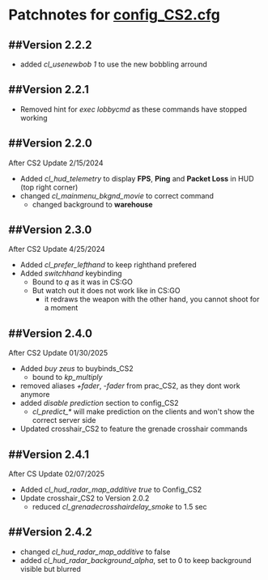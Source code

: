 # Patchnotes for [config_CS2.cfg](https://github.com/julis99/CS_Config/blob/main/CS2/config_CS2.cfg)

## ##Version 2.2.2

- added *cl_usenewbob 1* to use the new bobbling arround

## ##Version 2.2.1

- Removed hint for *exec lobbycmd* as these commands have stopped working

## ##Version 2.2.0

After CS2 Update 2/15/2024

- Added *cl_hud_telemetry* to display **FPS**, **Ping** and **Packet Loss** in HUD (top right corner)
- changed *cl_mainmenu_bkgnd_movie* to correct command
  - changed background to **warehouse**

## ##Version 2.3.0

After CS2 Update 4/25/2024

- Added *cl_prefer_lefthand* to keep righthand prefered
- Added *switchhand* keybinding
  - Bound to *q* as it was in CS:GO
  - But watch out it does not work like in CS:GO
    - it redraws the weapon with the other hand, you cannot shoot for a moment

## ##Version 2.4.0

After CS2 Update 01/30/2025

- Added *buy zeus* to buybinds_CS2
  - bound to *kp_multiply*
- removed aliases *+fader*, *-fader* from prac_CS2, as they dont work anymore
- added *disable prediction* section to config_CS2
  - *cl_predict_\** will make prediction on the clients and won't show the correct server side
- Updated crosshair_CS2 to feature the grenade crosshair commands

## ##Version 2.4.1

After CS Update 02/07/2025

- Added *cl_hud_radar_map_additive true* to Config_CS2
- Update crosshair_CS2 to Version 2.0.2
  - reduced *cl_grenadecrosshairdelay_smoke* to 1.5 sec

## ##Version 2.4.2

- changed *cl_hud_radar_map_additive* to false
- added *cl_hud_radar_background_alpha*, set to 0 to keep background visible but blurred